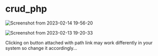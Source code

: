 # crud_php
![Screenshot from 2023-02-14 19-56-20](https://user-images.githubusercontent.com/67175208/218766747-53905a37-84d1-4375-bfea-eb52e31c1da7.png)


![Screenshot from 2023-02-13 19-20-33](https://user-images.githubusercontent.com/67175208/218475544-e1f3002f-1060-4cc6-91d6-4c76c9c43771.png)

Clicking on button attached with path link may work differently in your system so change it accordingly...
